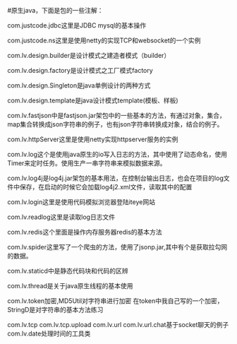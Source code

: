 #原生java，下面是包的一些注解：

com.justcode.jdbc这里是JDBC   mysql的基本操作

com.justcode.ns这里是使用netty的实现TCP和websocket的一个实例

com.lv.design.builder是设计模式之建造者模式（builder）

com.lv.design.factory是设计模式之工厂模式factory

com.lv.design.Singleton是java单例设计的两种方式

com.lv.design.template是java设计模式template(模板、样板)

com.lv.fastjson中是fastjson.jar架包中的一些基本的方法，有通过对象，集合，map集合转换成json字符串的例子，也有json字符串转换成对象，结合的例子。

com.lv.httpServer这里是使用netty实现httpserver服务的实例

com.lv.log这个是使用java原生的io写入日志的方法，其中使用了动态命名，使用Timer来定时任务。使用生产一串字符串来模拟数据来源。

com.lv.log4j是log4j.jar架包的基本用法，在控制台输出日志，也会在项目的log文件中保存，在启动的时候它会加载log4j2.xml文件，读取其中的配置

com.lv.login这里是使用代码模拟浏览器登陆iteye网站

com.lv.readlog这里是读取log日志文件

com.lv.redis这个里面是操作内存服务器redis的基本方法

com.lv.spider这里写了一个爬虫的方法，使用了jsonp.jar,其中有个是获取拉勾网的数据。


com.lv.staticd中是静态代码块和代码的区辨

com.lv.thread是关于java原生线程的基本使用

com.lv.token加密,MD5Util对字符串进行加密 在token中我自己写的一个加密，StringD是对字符串的基本方法练习

com.lv.tcp
com.lv.tcp.upload
com.lv.url
com.lv.url.chat基于socket聊天的例子
com.lv.date处理时间的工具类
